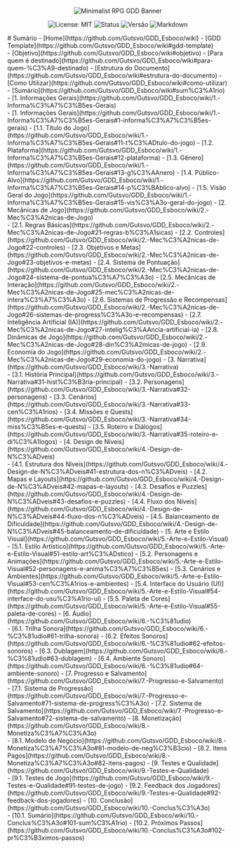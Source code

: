 <p align="center">
  <img src="https://i.ibb.co/56s7K8j/292330192-445386850928422-7259301303587158181-n-jpg.png" alt="Minimalist RPG GDD Banner">
</p>

<p align="center">
  <img src="https://img.shields.io/badge/License-MIT-yellow.svg?style=for-the-badge" alt="License: MIT">
  <img src="https://img.shields.io/badge/Status-Em%20Desenvolvimento-orange?style=for-the-badge" alt="Status">
  <img src="https://img.shields.io/badge/Versão-0.2.9-blue?style=for-the-badge" alt="Versão">
    <img src="https://img.shields.io/badge/Markdown-%23%23302c9b.svg?style=for-the-badge&logo=markdown&logoColor=white" alt="Markdown">

</p>
# Sumário
-   [Home](https://github.com/Gutsvo/GDD_Esboco/wiki)
    -   [GDD Template](https://github.com/Gutsvo/GDD_Esboco/wiki#gdd-template) </br>
    -   [Objetivo](https://github.com/Gutsvo/GDD_Esboco/wiki#objetivo)
    -   [Para quem é destinado](https://github.com/Gutsvo/GDD_Esboco/wiki#para-quem-%C3%A9-destinado)
    -   [Estrutura do Documento](https://github.com/Gutsvo/GDD_Esboco/wiki#estrutura-do-documento)
    -   [Como Utilizar](https://github.com/Gutsvo/GDD_Esboco/wiki#como-utilizar)
    -   [Sumário](https://github.com/Gutsvo/GDD_Esboco/wiki#sum%C3%A1rio)
-   [1. Informações Gerais](https://github.com/Gutsvo/GDD_Esboco/wiki/1.-Informa%C3%A7%C3%B5es-Gerais)</br>
    -   [1. Informações Gerais](https://github.com/Gutsvo/GDD_Esboco/wiki/1.-Informa%C3%A7%C3%B5es-Gerais#1-informa%C3%A7%C3%B5es-gerais)
    -   [1.1. Título do Jogo](https://github.com/Gutsvo/GDD_Esboco/wiki/1.-Informa%C3%A7%C3%B5es-Gerais#11-t%C3%ADtulo-do-jogo)
    -   [1.2. Plataforma](https://github.com/Gutsvo/GDD_Esboco/wiki/1.-Informa%C3%A7%C3%B5es-Gerais#12-plataforma)
    -   [1.3. Gênero](https://github.com/Gutsvo/GDD_Esboco/wiki/1.-Informa%C3%A7%C3%B5es-Gerais#13-g%C3%AAnero)
    -   [1.4. Público-Alvo](https://github.com/Gutsvo/GDD_Esboco/wiki/1.-Informa%C3%A7%C3%B5es-Gerais#14-p%C3%BAblico-alvo)
    -   [1.5. Visão Geral do Jogo](https://github.com/Gutsvo/GDD_Esboco/wiki/1.-Informa%C3%A7%C3%B5es-Gerais#15-vis%C3%A3o-geral-do-jogo)
-   [2. Mecânicas de Jogo](https://github.com/Gutsvo/GDD_Esboco/wiki/2.-Mec%C3%A2nicas-de-Jogo)</br>
    -   [2.1. Regras Básicas](https://github.com/Gutsvo/GDD_Esboco/wiki/2.-Mec%C3%A2nicas-de-Jogo#21-regras-b%C3%A1sicas)
    -   [2.2. Controles](https://github.com/Gutsvo/GDD_Esboco/wiki/2.-Mec%C3%A2nicas-de-Jogo#22-controles)
    -   [2.3. Objetivos e Metas](https://github.com/Gutsvo/GDD_Esboco/wiki/2.-Mec%C3%A2nicas-de-Jogo#23-objetivos-e-metas)
    -   [2.4. Sistema de Pontuação](https://github.com/Gutsvo/GDD_Esboco/wiki/2.-Mec%C3%A2nicas-de-Jogo#24-sistema-de-pontua%C3%A7%C3%A3o)
    -   [2.5. Mecânicas de Interação](https://github.com/Gutsvo/GDD_Esboco/wiki/2.-Mec%C3%A2nicas-de-Jogo#25-mec%C3%A2nicas-de-intera%C3%A7%C3%A3o)
    -   [2.6. Sistemas de Progressão e Recompensas](https://github.com/Gutsvo/GDD_Esboco/wiki/2.-Mec%C3%A2nicas-de-Jogo#26-sistemas-de-progress%C3%A3o-e-recompensas)
    -   [2.7. Inteligência Artificial (IA)](https://github.com/Gutsvo/GDD_Esboco/wiki/2.-Mec%C3%A2nicas-de-Jogo#27-intelig%C3%AAncia-artificial-ia)
    -   [2.8. Dinâmicas de Jogo](https://github.com/Gutsvo/GDD_Esboco/wiki/2.-Mec%C3%A2nicas-de-Jogo#28-din%C3%A2micas-de-jogo)
    -   [2.9. Economia do Jogo](https://github.com/Gutsvo/GDD_Esboco/wiki/2.-Mec%C3%A2nicas-de-Jogo#29-economia-do-jogo)
-   [3. Narrativa](https://github.com/Gutsvo/GDD_Esboco/wiki/3.-Narrativa)</br>
	  -   [3.1. História Principal](https://github.com/Gutsvo/GDD_Esboco/wiki/3.-Narrativa#31-hist%C3%B3ria-principal)
    -   [3.2. Personagens](https://github.com/Gutsvo/GDD_Esboco/wiki/3.-Narrativa#32-personagens)
    -   [3.3. Cenários](https://github.com/Gutsvo/GDD_Esboco/wiki/3.-Narrativa#33-cen%C3%A1rios)
    -   [3.4. Missões e Quests](https://github.com/Gutsvo/GDD_Esboco/wiki/3.-Narrativa#34-miss%C3%B5es-e-quests)
    -   [3.5. Roteiro e Diálogos](https://github.com/Gutsvo/GDD_Esboco/wiki/3.-Narrativa#35-roteiro-e-di%C3%A1logos)
-   [4. Design de Níveis](https://github.com/Gutsvo/GDD_Esboco/wiki/4.-Design-de-N%C3%ADveis)</br>    
    -   [4.1. Estrutura dos Níveis](https://github.com/Gutsvo/GDD_Esboco/wiki/4.-Design-de-N%C3%ADveis#41-estrutura-dos-n%C3%ADveis)
    -   [4.2. Mapas e Layouts](https://github.com/Gutsvo/GDD_Esboco/wiki/4.-Design-de-N%C3%ADveis#42-mapas-e-layouts)
    -   [4.3. Desafios e Puzzles](https://github.com/Gutsvo/GDD_Esboco/wiki/4.-Design-de-N%C3%ADveis#43-desafios-e-puzzles)
    -   [4.4. Fluxo dos Níveis](https://github.com/Gutsvo/GDD_Esboco/wiki/4.-Design-de-N%C3%ADveis#44-fluxo-dos-n%C3%ADveis)
    -   [4.5. Balanceamento de Dificuldade](https://github.com/Gutsvo/GDD_Esboco/wiki/4.-Design-de-N%C3%ADveis#45-balanceamento-de-dificuldade)
-   [5. Arte e Estilo Visual](https://github.com/Gutsvo/GDD_Esboco/wiki/5.-Arte-e-Estilo-Visual)</br>
    -   [5.1. Estilo Artístico](https://github.com/Gutsvo/GDD_Esboco/wiki/5.-Arte-e-Estilo-Visual#51-estilo-art%C3%ADstico)
    -   [5.2. Personagens e Animações](https://github.com/Gutsvo/GDD_Esboco/wiki/5.-Arte-e-Estilo-Visual#52-personagens-e-anima%C3%A7%C3%B5es)
    -   [5.3. Cenários e Ambientes](https://github.com/Gutsvo/GDD_Esboco/wiki/5.-Arte-e-Estilo-Visual#53-cen%C3%A1rios-e-ambientes)
    -   [5.4. Interface do Usuário (UI)](https://github.com/Gutsvo/GDD_Esboco/wiki/5.-Arte-e-Estilo-Visual#54-interface-do-usu%C3%A1rio-ui)
    -   [5.5. Paleta de Cores](https://github.com/Gutsvo/GDD_Esboco/wiki/5.-Arte-e-Estilo-Visual#55-paleta-de-cores)
-   [6. Áudio](https://github.com/Gutsvo/GDD_Esboco/wiki/6.-%C3%81udio)</br>
    -   [6.1. Trilha Sonora](https://github.com/Gutsvo/GDD_Esboco/wiki/6.-%C3%81udio#61-trilha-sonora)
    -   [6.2. Efeitos Sonoros](https://github.com/Gutsvo/GDD_Esboco/wiki/6.-%C3%81udio#62-efeitos-sonoros)
    -   [6.3. Dublagem](https://github.com/Gutsvo/GDD_Esboco/wiki/6.-%C3%81udio#63-dublagem)
    -   [6.4. Ambiente Sonoro](https://github.com/Gutsvo/GDD_Esboco/wiki/6.-%C3%81udio#64-ambiente-sonoro)
-   [7. Progresso e Salvamento](https://github.com/Gutsvo/GDD_Esboco/wiki/7.-Progresso-e-Salvamento)</br>
	  -   [7.1. Sistema de Progressão](https://github.com/Gutsvo/GDD_Esboco/wiki/7.-Progresso-e-Salvamento#71-sistema-de-progress%C3%A3o)
    -   [7.2. Sistema de Salvamento](https://github.com/Gutsvo/GDD_Esboco/wiki/7.-Progresso-e-Salvamento#72-sistema-de-salvamento)
-   [8. Monetização](https://github.com/Gutsvo/GDD_Esboco/wiki/8.-Monetiza%C3%A7%C3%A3o)</br>
  	-   [8.1. Modelo de Negócio](https://github.com/Gutsvo/GDD_Esboco/wiki/8.-Monetiza%C3%A7%C3%A3o#81-modelo-de-neg%C3%B3cio)
    -   [8.2. Itens Pagos](https://github.com/Gutsvo/GDD_Esboco/wiki/8.-Monetiza%C3%A7%C3%A3o#82-itens-pagos)
-   [9. Testes e Qualidade](https://github.com/Gutsvo/GDD_Esboco/wiki/9.-Testes-e-Qualidade)</br>
      - [9.1. Testes de Jogo](https://github.com/Gutsvo/GDD_Esboco/wiki/9.-Testes-e-Qualidade#91-testes-de-jogo)
      - [9.2. Feedback dos Jogadores](https://github.com/Gutsvo/GDD_Esboco/wiki/9.-Testes-e-Qualidade#92-feedback-dos-jogadores)
   -   [10. Conclusão](https://github.com/Gutsvo/GDD_Esboco/wiki/10.-Conclus%C3%A3o)</br>
	    - [10.1. Sumário](https://github.com/Gutsvo/GDD_Esboco/wiki/10.-Conclus%C3%A3o#101-sum%C3%A1rio)
	    - [10.2. Próximos Passos](https://github.com/Gutsvo/GDD_Esboco/wiki/10.-Conclus%C3%A3o#102-pr%C3%B3ximos-passos)



